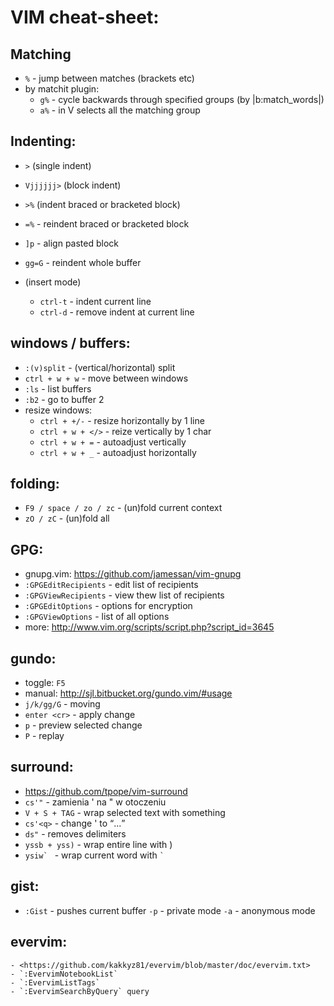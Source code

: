 # VIM cheat-sheet: #

## Matching
- `%` - jump between matches (brackets etc)
- by matchit plugin:
    - `g%` - cycle backwards through specified groups (by |b:match_words|)
    - `a%` - in V selects all the matching group

## Indenting: ##
- `>` (single indent)
- `Vjjjjjj>` (block indent)
- `>%` (indent braced or bracketed block)
- `=%` - reindent braced or bracketed block
- `]p` - align pasted block
- `gg=G` - reindent whole buffer

- (insert mode)
    - `ctrl-t` - indent current line
    - `ctrl-d` - remove indent at current line

## windows / buffers: ##
- `:(v)split` - (vertical/horizontal) split
- `ctrl + w + w` - move between windows
- `:ls` - list buffers
- `:b2` - go to buffer 2
- resize windows:
    - `ctrl + +/-` - resize horizontally by 1 line
    - `ctrl + w + </>` - reize vertically by 1 char
    - `ctrl + w + =` - autoadjust vertically
    - `ctrl + w + _` - autoadjust horizontally

## folding: ##
- `F9 / space / zo / zc` - (un)fold current context
- `zO / zC` - (un)fold all

## GPG: ##
- gnupg.vim: <https://github.com/jamessan/vim-gnupg>
- `:GPGEditRecipients` - edit list of recipients
- `:GPGViewRecipients` - view thew list of recipients
- `:GPGEditOptions` - options for encryption
- `:GPGViewOptions` - list of all options
- more: <http://www.vim.org/scripts/script.php?script_id=3645>

## gundo: ##
- toggle: `F5`
- manual: <http://sjl.bitbucket.org/gundo.vim/#usage>
- `j/k/gg/G` - moving
- `enter <cr>` - apply change
- `p` - preview selected change
- `P` - replay

## surround: ##
- <https://github.com/tpope/vim-surround>
- `cs'"` - zamienia ' na " w otoczeniu
- `V + S + TAG` - wrap selected text with something
- `cs'<q>` - change ' to <q>...</q>
- `ds"` - removes delimiters
- `yssb + yss)` - wrap entire line with )
- ``ysiw` `` - wrap current word with `` ` ``

## gist: ##
- `:Gist` - pushes current buffer
    `-p` - private mode
    `-a` - anonymous mode
## evervim: ##
    - <https://github.com/kakkyz81/evervim/blob/master/doc/evervim.txt>
    - `:EvervimNotebookList`
    - `:EvervimListTags`
    - `:EvervimSearchByQuery` query
